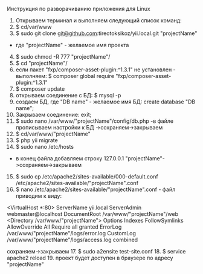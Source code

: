 Инструкция по разворачиванию приложения для Linux
1. Открываем терминал и выполняем следующий список команд:
2. $ cd/var/www
3. $ sudo git clone git@github.com:tireotoksikoz/yii.local.git "projectName"
- где "projectName" - желаемое имя проекта 
4. $ sudo chmod -R 777 "projectName"/
5. $ cd "projectName"/
6. если пакет "fxp/composer-asset-plugin:^1.3.1" не установлен - выполняем:
$ composer global require "fxp/composer-asset-plugin:^1.3.1"
7. $ composer update
8. открываем соединение с БД:
$ mysql -p
9. создаем БД, где "DB name" - желаемое имя БД: 
create database "DB name";
10. Закрываем соединение:
exit;
11. $ sudo nano /var/www/"projectName"/config/db.php
-в файле прописываем настройки к БД ->сохраняем->закрываем
12. $ cd/var/www/"projectName"
13. $ php yii migrate
14. $ sudo nano /etc/hosts
- в конец файла добавляем строку 127.0.0.1 "projectName"->сохраняем->закрываем
15. $ sudo cp /etc/apache2/sites-available/000-default.conf /etc/apache2/sites-available/"projectName".conf
16. $ nano /etc/apache2/sites-available/"projectName".conf - файл приводим к виду:

<VirtualHost *:80>
	ServerName yii.local
	ServerAdmin webmaster@localhost
	DocumentRoot /var/www/"projectName"/web
	 <Directory /var/www/"projectName">
        Options Indexes FollowSymlinks
        AllowOverride All
    	Require all granted
    </Directory>
	ErrorLog /var/www/"projectName"/logs/error.log
	CustomLog /var/www/"projectName"/logs/access.log combined
</VirtualHost>

сохраняем->закрываем
17. $ sudo a2ensite test-site.conf
18. $ service apache2 reload
19. проект будет доступен в браузере по адресу "projectName"



